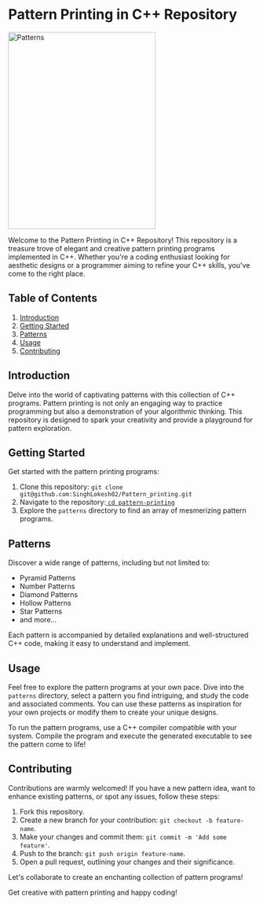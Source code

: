 # Pattern Printing in C++ Repository


<img src="https://www.simplilearn.com/ice9/free_resources_article_thumb/java-pattern-programs-P23%28Updated%29.png" alt="Patterns" width="300" height="400">

Welcome to the Pattern Printing in C++ Repository! This repository is a treasure trove of elegant and creative pattern printing programs implemented in C++. Whether you're a coding enthusiast looking for aesthetic designs or a programmer aiming to refine your C++ skills, you've come to the right place.

## Table of Contents

1. [Introduction](#introduction)
2. [Getting Started](#getting-started)
3. [Patterns](#patterns)
4. [Usage](#usage)
5. [Contributing](#contributing)

## Introduction

Delve into the world of captivating patterns with this collection of C++ programs. Pattern printing is not only an engaging way to practice programming but also a demonstration of your algorithmic thinking. This repository is designed to spark your creativity and provide a playground for pattern exploration.

## Getting Started

Get started with the pattern printing programs:

1. Clone this repository: `git clone git@github.com:SinghLokesh02/Pattern_printing.git`
2. Navigate to the repository:[ `cd pattern-printing`](https://github.com/SinghLokesh02/Pattern_printing)
3. Explore the `patterns` directory to find an array of mesmerizing pattern programs.

## Patterns

Discover a wide range of patterns, including but not limited to:

- Pyramid Patterns
- Number Patterns
- Diamond Patterns
- Hollow Patterns
- Star Patterns
- and more...

Each pattern is accompanied by detailed explanations and well-structured C++ code, making it easy to understand and implement.

## Usage

Feel free to explore the pattern programs at your own pace. Dive into the `patterns` directory, select a pattern you find intriguing, and study the code and associated comments. You can use these patterns as inspiration for your own projects or modify them to create your unique designs.

To run the pattern programs, use a C++ compiler compatible with your system. Compile the program and execute the generated executable to see the pattern come to life!

## Contributing

Contributions are warmly welcomed! If you have a new pattern idea, want to enhance existing patterns, or spot any issues, follow these steps:

1. Fork this repository.
2. Create a new branch for your contribution: `git checkout -b feature-name`.
3. Make your changes and commit them: `git commit -m 'Add some feature'`.
4. Push to the branch: `git push origin feature-name`.
5. Open a pull request, outlining your changes and their significance.

Let's collaborate to create an enchanting collection of pattern programs!

Get creative with pattern printing and happy coding!

